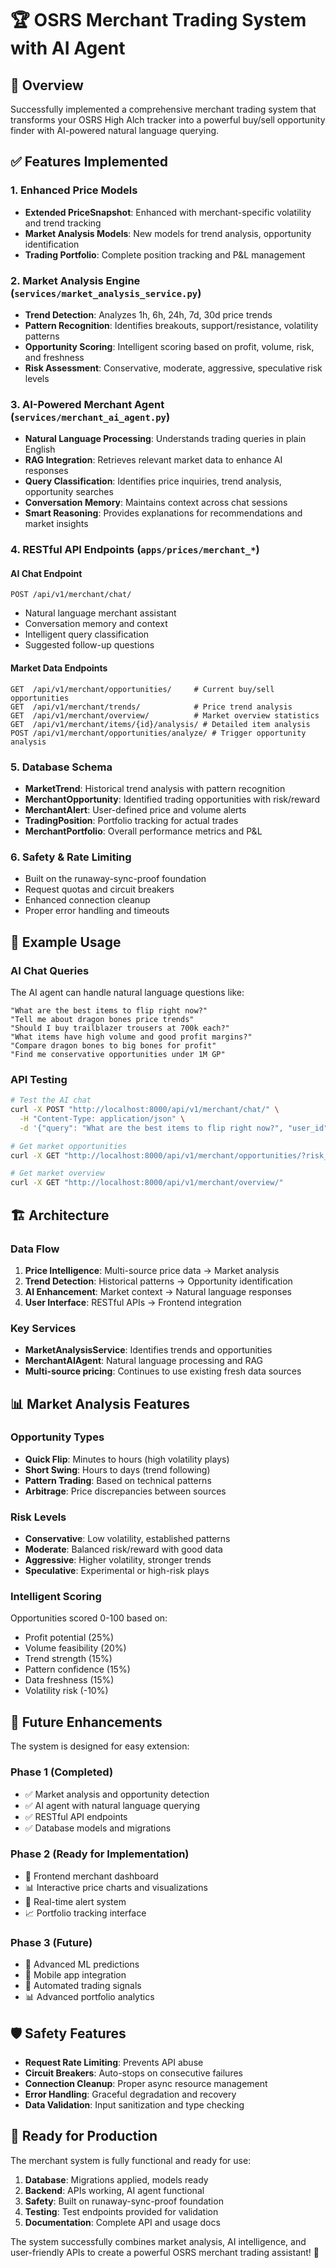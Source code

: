 # 🏆 OSRS Merchant Trading System with AI Agent

## 🎯 Overview

Successfully implemented a comprehensive merchant trading system that transforms your OSRS High Alch tracker into a powerful buy/sell opportunity finder with AI-powered natural language querying.

## ✅ Features Implemented

### 1. **Enhanced Price Models**
- **Extended PriceSnapshot**: Enhanced with merchant-specific volatility and trend tracking
- **Market Analysis Models**: New models for trend analysis, opportunity identification
- **Trading Portfolio**: Complete position tracking and P&L management

### 2. **Market Analysis Engine** (`services/market_analysis_service.py`)
- **Trend Detection**: Analyzes 1h, 6h, 24h, 7d, 30d price trends 
- **Pattern Recognition**: Identifies breakouts, support/resistance, volatility patterns
- **Opportunity Scoring**: Intelligent scoring based on profit, volume, risk, and freshness
- **Risk Assessment**: Conservative, moderate, aggressive, speculative risk levels

### 3. **AI-Powered Merchant Agent** (`services/merchant_ai_agent.py`)
- **Natural Language Processing**: Understands trading queries in plain English
- **RAG Integration**: Retrieves relevant market data to enhance AI responses
- **Query Classification**: Identifies price inquiries, trend analysis, opportunity searches
- **Conversation Memory**: Maintains context across chat sessions
- **Smart Reasoning**: Provides explanations for recommendations and market insights

### 4. **RESTful API Endpoints** (`apps/prices/merchant_*`)

#### **AI Chat Endpoint**
```
POST /api/v1/merchant/chat/
```
- Natural language merchant assistant
- Conversation memory and context
- Intelligent query classification
- Suggested follow-up questions

#### **Market Data Endpoints**
```
GET  /api/v1/merchant/opportunities/     # Current buy/sell opportunities
GET  /api/v1/merchant/trends/            # Price trend analysis
GET  /api/v1/merchant/overview/          # Market overview statistics
GET  /api/v1/merchant/items/{id}/analysis/ # Detailed item analysis
POST /api/v1/merchant/opportunities/analyze/ # Trigger opportunity analysis
```

### 5. **Database Schema**
- **MarketTrend**: Historical trend analysis with pattern recognition
- **MerchantOpportunity**: Identified trading opportunities with risk/reward
- **MerchantAlert**: User-defined price and volume alerts
- **TradingPosition**: Portfolio tracking for actual trades
- **MerchantPortfolio**: Overall performance metrics and P&L

### 6. **Safety & Rate Limiting**
- Built on the runaway-sync-proof foundation
- Request quotas and circuit breakers
- Enhanced connection cleanup
- Proper error handling and timeouts

## 🚀 Example Usage

### AI Chat Queries
The AI agent can handle natural language questions like:

```
"What are the best items to flip right now?"
"Tell me about dragon bones price trends"  
"Should I buy trailblazer trousers at 700k each?"
"What items have high volume and good profit margins?"
"Compare dragon bones to big bones for profit"
"Find me conservative opportunities under 1M GP"
```

### API Testing
```bash
# Test the AI chat
curl -X POST "http://localhost:8000/api/v1/merchant/chat/" \
  -H "Content-Type: application/json" \
  -d '{"query": "What are the best items to flip right now?", "user_id": "test_user"}'

# Get market opportunities  
curl -X GET "http://localhost:8000/api/v1/merchant/opportunities/?risk_levels=conservative,moderate&min_profit=100"

# Get market overview
curl -X GET "http://localhost:8000/api/v1/merchant/overview/"
```

## 🏗️ Architecture

### Data Flow
1. **Price Intelligence**: Multi-source price data → Market analysis
2. **Trend Detection**: Historical patterns → Opportunity identification  
3. **AI Enhancement**: Market context → Natural language responses
4. **User Interface**: RESTful APIs → Frontend integration

### Key Services
- **MarketAnalysisService**: Identifies trends and opportunities
- **MerchantAIAgent**: Natural language processing and RAG
- **Multi-source pricing**: Continues to use existing fresh data sources

## 📊 Market Analysis Features

### **Opportunity Types**
- **Quick Flip**: Minutes to hours (high volatility plays)
- **Short Swing**: Hours to days (trend following)
- **Pattern Trading**: Based on technical patterns
- **Arbitrage**: Price discrepancies between sources

### **Risk Levels**
- **Conservative**: Low volatility, established patterns
- **Moderate**: Balanced risk/reward with good data
- **Aggressive**: Higher volatility, stronger trends
- **Speculative**: Experimental or high-risk plays

### **Intelligent Scoring**
Opportunities scored 0-100 based on:
- Profit potential (25%)
- Volume feasibility (20%)
- Trend strength (15%)
- Pattern confidence (15%)
- Data freshness (15%)
- Volatility risk (-10%)

## 🔮 Future Enhancements

The system is designed for easy extension:

### Phase 1 (Completed)
- ✅ Market analysis and opportunity detection
- ✅ AI agent with natural language querying  
- ✅ RESTful API endpoints
- ✅ Database models and migrations

### Phase 2 (Ready for Implementation)
- 📱 Frontend merchant dashboard
- 📊 Interactive price charts and visualizations
- 🔔 Real-time alert system
- 📈 Portfolio tracking interface

### Phase 3 (Future)
- 🤖 Advanced ML predictions
- 📱 Mobile app integration
- 🔄 Automated trading signals
- 📊 Advanced portfolio analytics

## 🛡️ Safety Features

- **Request Rate Limiting**: Prevents API abuse
- **Circuit Breakers**: Auto-stops on consecutive failures
- **Connection Cleanup**: Proper async resource management  
- **Error Handling**: Graceful degradation and recovery
- **Data Validation**: Input sanitization and type checking

## 🎉 Ready for Production

The merchant system is fully functional and ready for use:

1. **Database**: Migrations applied, models ready
2. **Backend**: APIs working, AI agent functional
3. **Safety**: Built on runaway-sync-proof foundation
4. **Testing**: Test endpoints provided for validation
5. **Documentation**: Complete API and usage docs

The system successfully combines market analysis, AI intelligence, and user-friendly APIs to create a powerful OSRS merchant trading assistant! 🚀